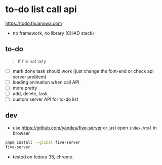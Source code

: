 # to-do list call api

<https://todo.thuanowa.com>

- no framework, no library (CHAD stack)

## to-do

> If I'm not lazy

- [ ] mark done task should work (just change the font-end or check api server problem)
- [ ] loading animation when call API
- [ ] more pretty
- [ ] add, delete, task
- [ ] custom server API for to-do list

## dev

- use <https://github.com/yandeu/five-server> or just open `index.html` in browser

```bash
pnpm install --global five-server
five-server
```

- tested on fedora 38, chrome.
